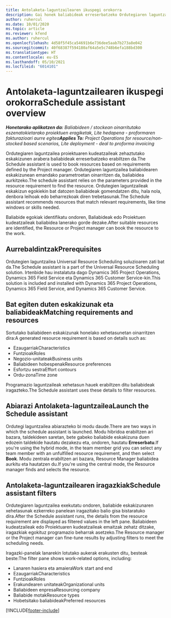 ```yaml
---
title: Antolaketa-laguntzailearen ikuspegi orokorra
description: Gai honek baliabideak erreserbatzeko Ordutegiaren laguntzailearekin lan egiteari buruzko informazioa eskaintzen du.
author: ruhercul
ms.date: 10/01/2020
ms.topic: article
ms.reviewer: kfend
ms.author: ruhercul
ms.openlocfilehash: 4d58f5f45ca54691b6e736dee5aab7b273a8e042
ms.sourcegitcommit: 40f68387f594180af64a5e5c748b6efa188bd300
ms.translationtype: HT
ms.contentlocale: eu-ES
ms.lasthandoff: 05/10/2021
ms.locfileid: "6014101"
---
```

# <a name="schedule-assistant-overview"></a><span data-ttu-id="7fd49-103">Antolaketa-laguntzailearen ikuspegi orokorra</span><span class="sxs-lookup"><span data-stu-id="7fd49-103">Schedule assistant overview</span></span>

<span data-ttu-id="7fd49-104">_**Honetarako aplikatzen da:** Baliabideen / stockean oinarritutako eszenatokietarako proiektuen eragiketak, Lite hedapena - proformaren fakturazioari aurre egitea_</span><span class="sxs-lookup"><span data-stu-id="7fd49-104">_**Applies To:** Project Operations for resource/non-stocked based scenarios, Lite deployment - deal to proforma invoicing_</span></span>

<span data-ttu-id="7fd49-105">Ordutegiaren laguntzailea proiektuaren kudeatzaileak zehaztutako eskakizunen arabera baliabideak erreserbatzeko erabiltzen da.</span><span class="sxs-lookup"><span data-stu-id="7fd49-105">The Schedule assistant is used to book resources based on requirements defined by the Project manager.</span></span> <span data-ttu-id="7fd49-106">Ordutegiaren laguntzailea baliabidearen eskakizunean emandako parametroetan oinarritzen da, baliabidea aurkitzeko.</span><span class="sxs-lookup"><span data-stu-id="7fd49-106">The schedule assistant relies on the parameters provided in the resource requirement to find the resource.</span></span> <span data-ttu-id="7fd49-107">Ordutegien laguntzaileak eskakizun egokiekin bat datozen baliabideak gomendatzen ditu, hala nola, denbora leihoak edo beharrezkoak diren trebetasunak.</span><span class="sxs-lookup"><span data-stu-id="7fd49-107">The Schedule assistant recommends resources that match relevant requirements, like time windows or skills needed.</span></span>

<span data-ttu-id="7fd49-108">Baliabide egokiak identifikatu ondoren, Baliabideak edo Proiektuen kudeatzaileak baliabidea lanerako gorde dezake.</span><span class="sxs-lookup"><span data-stu-id="7fd49-108">After suitable resources are identified, the Resource or Project manager can book the resource to the work.</span></span>

## <a name="prerequisites"></a><span data-ttu-id="7fd49-109">Aurrebaldintzak</span><span class="sxs-lookup"><span data-stu-id="7fd49-109">Prerequisites</span></span>

<span data-ttu-id="7fd49-110">Ordutegien laguntzailea Universal Resource Scheduling soluzioaren zati bat da.</span><span class="sxs-lookup"><span data-stu-id="7fd49-110">The Schedule assistant is a part of the Universal Resource Scheduling solution.</span></span> <span data-ttu-id="7fd49-111">Irtenbide hau instalatuta dago Dynamics 365 Project Operations, Dynamics 365 Field Service eta Dynamics 365 Customer Service-kin.</span><span class="sxs-lookup"><span data-stu-id="7fd49-111">This solution is included and installed with Dynamics 365 Project Operations, Dynamics 365 Field Service, and Dynamics 365 Customer Service.</span></span>

## <a name="matching-requirements-and-resources"></a><span data-ttu-id="7fd49-112">Bat egiten duten eskakizunak eta baliabideak</span><span class="sxs-lookup"><span data-stu-id="7fd49-112">Matching requirements and resources</span></span>

<span data-ttu-id="7fd49-113">Sortutako baliabideen eskakizunak honelako xehetasunetan oinarritzen dira:</span><span class="sxs-lookup"><span data-stu-id="7fd49-113">A generated resource requirement is based on details such as:</span></span>

-   <span data-ttu-id="7fd49-114">Ezaugarriak</span><span class="sxs-lookup"><span data-stu-id="7fd49-114">Characteristics</span></span>
-   <span data-ttu-id="7fd49-115">Funtzioak</span><span class="sxs-lookup"><span data-stu-id="7fd49-115">Roles</span></span>
-   <span data-ttu-id="7fd49-116">Negozio-unitateak</span><span class="sxs-lookup"><span data-stu-id="7fd49-116">Business units</span></span>
-   <span data-ttu-id="7fd49-117">Baliabideen hobespenak</span><span class="sxs-lookup"><span data-stu-id="7fd49-117">Resource preferences</span></span>
-   <span data-ttu-id="7fd49-118">Esfortzu sestra</span><span class="sxs-lookup"><span data-stu-id="7fd49-118">Effort contours</span></span>
-   <span data-ttu-id="7fd49-119">Ordu-zona</span><span class="sxs-lookup"><span data-stu-id="7fd49-119">Time zone</span></span>

<span data-ttu-id="7fd49-120">Programazio laguntzaileak xehetasun hauek erabiltzen ditu baliabideak iragazteko.</span><span class="sxs-lookup"><span data-stu-id="7fd49-120">The Schedule assistant uses these details to filter resources.</span></span>

## <a name="launch-the-schedule-assistant"></a><span data-ttu-id="7fd49-121">Abiarazi Antolaketa-laguntzailea</span><span class="sxs-lookup"><span data-stu-id="7fd49-121">Launch the Schedule assistant</span></span>

<span data-ttu-id="7fd49-122">Ordutegi laguntzailea abiarazteko bi modu daude.</span><span class="sxs-lookup"><span data-stu-id="7fd49-122">There are two ways in which the schedule assistant is launched.</span></span> <span data-ttu-id="7fd49-123">Modu hibridoa erabiltzen ari bazara, taldekideen saretan, bete gabeko baliabide eskakizuna duen edozein taldekide hautatu dezakezu eta, ondoren, hautatu **Erreserbatu**.</span><span class="sxs-lookup"><span data-stu-id="7fd49-123">If you're using the hybrid mode, in the team member grid you can select any team member with an unfulfilled resource requirement, and then select **Book**.</span></span> <span data-ttu-id="7fd49-124">Modu zentrala erabiltzen ari bazara, Resource Manager baliabidea aurkitu eta hautatzen du.</span><span class="sxs-lookup"><span data-stu-id="7fd49-124">If you're using the central mode, the Resource manager finds and selects the resource.</span></span>

## <a name="schedule-assistant-filters"></a><span data-ttu-id="7fd49-125">Antolaketa-laguntzailearen iragazkiak</span><span class="sxs-lookup"><span data-stu-id="7fd49-125">Schedule assistant filters</span></span>

<span data-ttu-id="7fd49-126">Ordutegiaren laguntzailea exekutatu ondoren, baliabide eskakizunaren xehetasunak ezkerreko panelean iragazitako balio gisa bistaratuko dira.</span><span class="sxs-lookup"><span data-stu-id="7fd49-126">After the Schedule assistant runs, the details from the resource requirement are displayed as filtered values in the left pane.</span></span> <span data-ttu-id="7fd49-127">Baliabideen kudeatzaileak edo Proiektuaren kudeatzaileak emaitzak zehatz ditzake, iragazkiak egokituz programazio beharrak asetzeko.</span><span class="sxs-lookup"><span data-stu-id="7fd49-127">The Resource manager or the Project manager can fine-tune results by adjusting filters to meet the scheduling needs.</span></span>

<span data-ttu-id="7fd49-128">Iragazki-panelak lanarekin lotutako aukerak erakusten ditu, besteak beste:</span><span class="sxs-lookup"><span data-stu-id="7fd49-128">The filter pane shows work-related options, including:</span></span>

-   <span data-ttu-id="7fd49-129">Lanaren hasiera eta amaiera</span><span class="sxs-lookup"><span data-stu-id="7fd49-129">Work start and end</span></span>
-   <span data-ttu-id="7fd49-130">Ezaugarriak</span><span class="sxs-lookup"><span data-stu-id="7fd49-130">Characteristics</span></span>
-   <span data-ttu-id="7fd49-131">Funtzioak</span><span class="sxs-lookup"><span data-stu-id="7fd49-131">Roles</span></span>
-   <span data-ttu-id="7fd49-132">Erakundearen unitateak</span><span class="sxs-lookup"><span data-stu-id="7fd49-132">Organizational units</span></span>
-   <span data-ttu-id="7fd49-133">Baliabideen enpresa</span><span class="sxs-lookup"><span data-stu-id="7fd49-133">Resourcing company</span></span>
-   <span data-ttu-id="7fd49-134">Baliabide motak</span><span class="sxs-lookup"><span data-stu-id="7fd49-134">Resource types</span></span>
-   <span data-ttu-id="7fd49-135">Hobetsitako baliabideak</span><span class="sxs-lookup"><span data-stu-id="7fd49-135">Preferred resources</span></span>


[!INCLUDE[footer-include](../includes/footer-banner.md)]
